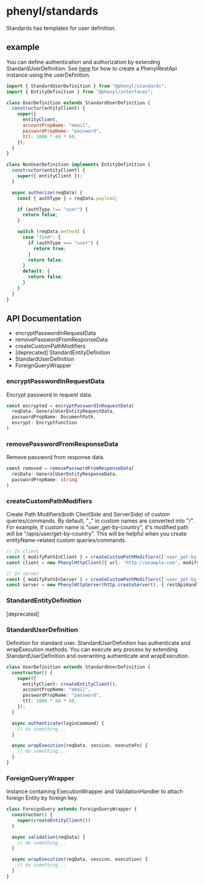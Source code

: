# phenyl/standards

Standards has templates for user definition.

## example
You can define authentication and authorization by extending StandardUserDefinition.
See [here](../rest-api/README.md) for how to create a PhenylRestApi instance using the userDefinition.

```js
import { StandardUserDefinition } from "@phenyl/standards";
import { EntityDefinition } from "@phenyl/interfaces";

class UserDefinition extends StandardUserDefinition {
  constructor(entityClient) {
    super({
      entityClient,
      accountPropName: "email",
      passwordPropName: "password",
      ttl: 1000 * 60 * 60,
    });
  }
}

class NonUserDefinition implements EntityDefinition {
  constructor(entityClient) {
    super({ entityClient });
  }

  async authorize(reqData) {
    const { authType } = reqData.payload;

    if (authType !== "user") {
      return false;
    }

    switch (reqData.method) {
      case "find": {
        if (authType === "user") {
          return true;
        }
        return false;
      }
      default: {
        return false;
      }
    }
  }
}
```

## API Documentation

- encryptPasswordInRequestData
- removePasswordFromResponseData
- createCustomPathModifiers
- [deprecated] StandardEntityDefinition
- StandardUserDefinition
- ForeignQueryWrapper


### encryptPasswordInRequestData

Encrypt password in request data.

```ts
const encrypted = encryptPasswordInRequestData(
  reqData: GeneralUserEntityRequestData,
  passwordPropName: DocumentPath,
  encrypt: EncryptFunction
)
```

### removePasswordFromResponseData

Remove password from response data.

```ts
const removed = removePasswordFromResponseData(
  resData: GeneralUserEntityResponseData,
  passwordPropName: string
)
```

### createCustomPathModifiers

Create Path Modifiers(both ClientSide and ServerSide) of custom queries/commands.
By default, "_" in custom names are converted into "/".
For example, if custom name is "user_get-by-country", it's modified path will be "/apis/user/get-by-country".
This will be helpful when you create entityName-related custom queries/commands.

```ts
// In client
const { modifyPathInClient } = createCustomPathModifiers(['user_get-by-country', 'user_register-by-code'])
const client = new PhenylHttpClient({ url: 'http://example.com', modifyPath: modifyPathInClient })

// In server
const { modifyPathInServer } = createCustomPathModifiers(['user_get-by-country', 'user_register-by-code'])
const server = new PhenylHttpServer(http.createServer(), { restApiHandler: phenylCore, modifyPath: modifyPathInServer })
```

### StandardEntityDefinition

[deprecated]

### StandardUserDefinition

Definition for standard user.
StandardUserDefinition has authenticate and wrapExecution methods.
You can execute any process by extending StandardUserDefinition and overwriting authenticate and wrapExecution.

```ts
class UserDefinition extends StandardUserDefinition {
  constructor() {
    super({
      entityClient: createEntityClient(),
      accountPropName: "email",
      passwordPropName: "password",
      ttl: 1000 * 60 * 60,
    });
  }

  async authenticate(loginCommand) {
    // do something...
  }

  async wrapExecution(reqData, session, executeFn) {
    // do something...
  }
}
```

### ForeignQueryWrapper

Instance containing ExecutionWrapper and ValidationHandler to attach foreign Entity by foreign key.

```ts
class ForeignQuery extends ForeignQueryWrapper {
  constructor() {
    super(createEntityClient())
  }

  async validation(reqData) {
    // do something...
  }

  async wrapExecution(reqData, session, execution) {
    // do something...
  }
}
```
